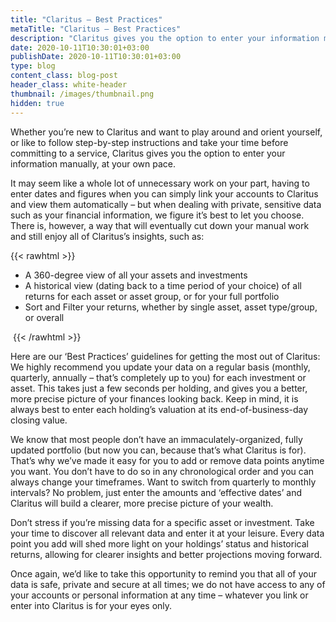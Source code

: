```yaml
---
title: "Claritus – Best Practices"
metaTitle: "Claritus – Best Practices"
description: "Claritus gives you the option to enter your information manually, at your own pace"
date: 2020-10-11T10:30:01+03:00
publishDate: 2020-10-11T10:30:01+03:00
type: blog
content_class: blog-post
header_class: white-header
thumbnail: /images/thumbnail.png
hidden: true
---
```


Whether you’re new to Claritus and want to play around and orient yourself, or like to follow step-by-step instructions and take your time before committing to a service, Claritus gives you the option to enter your information manually, at your own pace.

It may seem like a whole lot of unnecessary work on your part, having to enter dates and figures when you can simply link your accounts to Claritus and view them automatically – but when dealing with private, sensitive data such as your financial information, we figure it’s best to let you choose. There is, however, a way that will eventually cut down your manual work and still enjoy all of Claritus’s insights, such as:

{{< rawhtml >}}
<ul>
    <li>A 360-degree view of all your assets and investments</li>
    <li>A historical view (dating back to a time period of your choice) of all returns for each asset or asset group, or for your full portfolio</li>
    <li>Sort and Filter your returns, whether by single asset, asset type/group, or overall</li>
</ul>

<img data-src="/images/blog-best-practices.png" class="lozad">
{{< /rawhtml >}}

Here are our ‘Best Practices’ guidelines for getting the most out of Claritus:
We highly recommend you update your data on a regular basis (monthly, quarterly, annually – that’s completely up to you) for each investment or asset. This takes just a few seconds per holding, and gives you a better, more precise picture of your finances looking back. Keep in mind, it is always best to enter each holding’s valuation at its end-of-business-day closing value.

We know that most people don’t have an immaculately-organized, fully updated portfolio (but now you can, because that’s what Claritus is for). That’s why we’ve made it easy for you to add or remove data points anytime you want. You don’t have to do so in any chronological order and you can always change your timeframes. Want to switch from quarterly to monthly intervals? No problem, just enter the amounts and ‘effective dates’ and Claritus will build a clearer, more precise picture of your wealth.

Don’t stress if you’re missing data for a specific asset or investment. Take your time to discover all relevant data and enter it at your leisure. Every data point you add will shed more light on your holdings’ status and historical returns, allowing for clearer insights and better projections moving forward.

Once again, we’d like to take this opportunity to remind you that all of your data is safe, private and secure at all times; we do not have access to any of your accounts or personal information at any time – whatever you link or enter into Claritus is for your eyes only.
